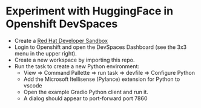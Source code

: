 # Experiment with HuggingFace in Openshift DevSpaces

- Create a [Red Hat Developer Sandbox](https://developers.redhat.com)
- Login to Openshift and open the DevSpaces Dashboard (see the 3x3 menu in the upper right).
- Create a new workspace by importing this repo.
- Run the task to create a new Python environment:
  - View => Command Pallette => run task => devfile => Configure Python
  - Add the Microsoft Itellisense (Pylance) extension for Python to vscode
  - Open the example Gradio Python client and run it.
  - A dialog should appear to port-forward port 7860
